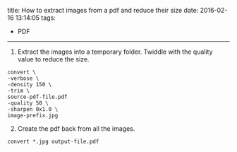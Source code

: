 title: How to extract images from a pdf and reduce their size
date: 2016-02-16 13:14:05
tags:
- PDF
---

 1. Extract the images into a temporary folder. Twiddle with the quality value to reduce the size.
  ~~~
  convert \
  -verbose \
  -density 150 \
  -trim \
  source-pdf-file.pdf
  -quality 50 \
  -sharpen 0x1.0 \
  image-prefix.jpg
  ~~~

 2. Create the pdf back from all the images.
  ~~~
  convert *.jpg output-file.pdf
  ~~~
